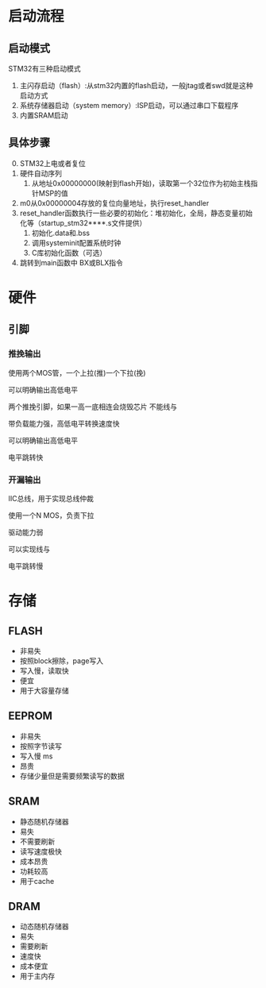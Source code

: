 # 启动流程
## 启动模式

STM32有三种启动模式
1. 主闪存启动（flash）:从stm32内置的flash启动，一般jtag或者swd就是这种启动方式
2. 系统存储器启动（system memory）:ISP启动，可以通过串口下载程序
3. 内置SRAM启动 



## 具体步骤
0. STM32上电或者复位
1. 硬件自动序列
   1. 从地址0x00000000(映射到flash开始)，读取第一个32位作为初始主栈指针MSP的值
2. m0从0x00000004存放的复位向量地址，执行reset_handler
3. reset_handler函数执行一些必要的初始化：堆初始化，全局，静态变量初始化等（startup_stm32****.s文件提供）
   1. 初始化.data和.bss
   2. 调用systeminit配置系统时钟
   3. C库初始化函数（可选）
4. 跳转到main函数中 BX或BLX指令







# 硬件


## 引脚

### 推挽输出
使用两个MOS管，一个上拉(推)一个下拉(挽)   

可以明确输出高低电平

两个推挽引脚，如果一高一底相连会烧毁芯片
不能线与

带负载能力强，高低电平转换速度快    

可以明确输出高低电平

电平跳转快     



### 开漏输出
IIC总线，用于实现总线仲裁     


使用一个N MOS，负责下拉


驱动能力弱


可以实现线与

电平跳转慢

# 存储
## FLASH
- 非易失
- 按照block擦除，page写入
- 写入慢，读取快
- 便宜
- 用于大容量存储

## EEPROM
- 非易失
- 按照字节读写
- 写入慢 ms
- 昂贵
- 存储少量但是需要频繁读写的数据
## SRAM
- 静态随机存储器
- 易失
- 不需要刷新
- 读写速度极快
- 成本昂贵
- 功耗较高
- 用于cache
## DRAM
- 动态随机存储器
- 易失
- 需要刷新
- 速度快
- 成本便宜
- 用于主内存